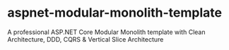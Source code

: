 # aspnet-modular-monolith-template
A professional ASP.NET Core Modular Monolith template with Clean Architecture, DDD, CQRS &amp; Vertical Slice Architecture
